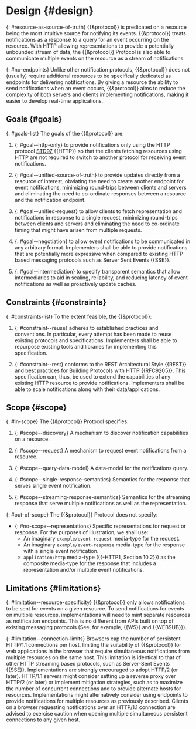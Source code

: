 # Design {#design}

{: #resource-as-source-of-truth}
{{&protocol}} is predicated on a resource being the most intuitive source for notifying its events. {{&protocol}} treats notifications as a response to a query for an event occurring on the resource. With HTTP allowing representations to provide a potentially unbounded stream of data, the {{&protocol}} Protocol is also able to communicate multiple events on the resource as a stream of notifications.

{: #no-endpoints}
Unlike other notification protocols, {{&protocol}} does not (usually) require additional resources to be specifically dedicated as endpoints for delivering notifications. By giving a resource the ability to send notifications when an event occurs, {{&protocol}} aims to reduce the complexity of both servers and clients implementing notifications, making it easier to develop real-time applications.

## Goals {#goals}

{: #goals-list}
The goals of the {{&protocol}} are:

1. {: #goal--http-only}
to provide notifications only using the HTTP protocol [STD97]({{HTTP}}) {{HTTP}} so that the clients fetching resources using HTTP are not required to switch to another protocol for receiving event notifications.

1. {: #goal--unified-source-of-truth}
to provide updates directly from a resource of interest, obviating the need to create another endpoint for event notifications, minimizing round-trips between clients and servers and eliminating the need to co-ordinate responses between a resource and the notification endpoint.

1. {: #goal--unified-request}
to allow clients to fetch representation and notifications in response to a single request, minimizing round-trips between clients and servers and eliminating the need to co-ordinate timing that might have arisen from multiple requests.

1. {: #goal--negotiation}
to allow event notifications to be communicated in any arbitrary format. Implementers shall be able to provide notifications that are potentially more expressive when compared to existing HTTP based messaging protocols such as Server Sent Events {{SSE}}.

1. {: #goal--intermediation}
to specify transparent semantics that allow intermediaries to aid in scaling, reliability, and reducing latency of event notifications as well as proactively update caches.

## Constraints {#constraints}

{: #constraints-list}
To the extent feasible, the {{&protocol}}:

1. {: #constraint--reuse}
adheres to established practices and conventions. In particular, every attempt has been made to reuse existing protocols and specifications. Implementers shall be able to repurpose existing tools and libraries for implementing this specification.

1. {: #constraint--rest}
conforms to the REST Architectural Style {{REST}} and best practices for Building Protocols with HTTP {{RFC9205}}. This specification can, thus, be used to extend the capabilities of any existing HTTP resource to provide notifications. Implementers shall be able to scale notifications along with their data/applications.
<!--
  See my original comment on the Solid/Specification Gitter channel on 24 April 2020
  https://matrix.to/#/!PlIOdBsCTDRSCxsTGA:gitter.im/$VgCcuq2HbpLKJvxIw4witAUOsqcdhC98glgzqVI1WOY
-->

## Scope {#scope}

{: #in-scope}
The {{&protocol}} Protocol specifies:

1. {: #scope--discovery}
A mechanism to discover notification capabilities on a resource.

1. {: #scope--request}
A mechanism to request event notifications from a resource.

1. {: #scope--query-data-model}
A data-model for the notifications query.

1. {: #scope--single-response-semantics}
Semantics for the response that serves single event notification.

1. {: #scope--streaming-response-semantics}
Semantics for the streaming response that serve multiple notifications as well as the representation.


{: #out-of-scope}
The {{&protocol}} Protocol does not specify:

+ {: #no-scope--representations}
Specific representations for request or response. For the purposes of illustration, we shall use:
  + An imaginary `example/event-request` media-type for the request.
  + An imaginary `example/event-response` media-type for the response with a single event notification.
  + `application/http` media-type ({{-HTTP1, Section 10.2}}) as the composite media-type for the response that includes a representation and/or multiple event notifications.

## Limitations {#limitations}

{: #limitation--resource-specificity}
{{&protocol}} only allows notifications to be sent for events on a given resource. To send notifications for events on multiple resources, implementations will need to mint separate resources as notification endpoints. This is no different from APIs built on top of existing messaging protocols (See, for example, {{WS}} and {{WEBSUB}}).

{: #limitation--connection-limits}
Browsers cap the number of persistent HTTP/1.1 connections per host, limiting the suitability of {{&protocol}} for web applications in the browser that require simultaneous notifications from multiple resources on the same host. This limitation is identical to that of other HTTP streaming based protocols, such as Server-Sent Events {{SSE}}. Implementations are strongly encouraged to adopt HTTP/2 (or later). HTTP/1.1 servers might consider setting up a reverse proxy over HTTP/2 (or later) or implement mitigation strategies, such as to maximize the number of concurrent connections and to provide alternate hosts for resources. Implementations might alternatively consider using endpoints to provide notifications for multiple resources as previously described. Clients on a browser requesting notifications over an HTTP/1.1 connection are advised to exercise caution when opening multiple simultaneous persistent connections to any given host.
